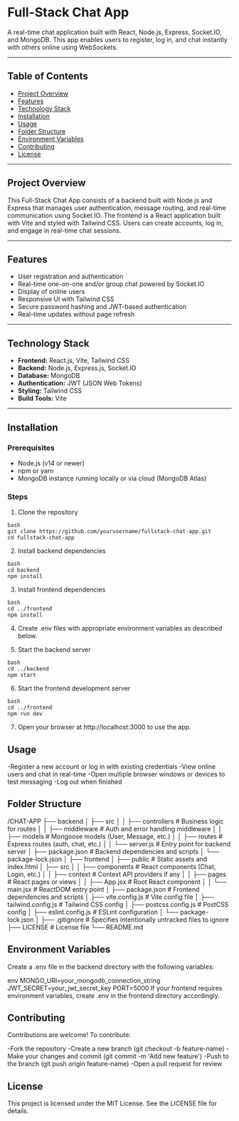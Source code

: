 # Full-Stack Chat App

A real-time chat application built with React, Node.js, Express, Socket.IO, and MongoDB. This app enables users to register, log in, and chat instantly with others online using WebSockets.

---

## Table of Contents

- [Project Overview](#project-overview)  
- [Features](#features)  
- [Technology Stack](#technology-stack)  
- [Installation](#installation)  
- [Usage](#usage)  
- [Folder Structure](#folder-structure)  
- [Environment Variables](#environment-variables)  
- [Contributing](#contributing)  
- [License](#license)  

---

## Project Overview

This Full-Stack Chat App consists of a backend built with Node.js and Express that manages user authentication, message routing, and real-time communication using Socket.IO. The frontend is a React application built with Vite and styled with Tailwind CSS. Users can create accounts, log in, and engage in real-time chat sessions.

---

## Features

- User registration and authentication  
- Real-time one-on-one and/or group chat powered by Socket.IO  
- Display of online users  
- Responsive UI with Tailwind CSS  
- Secure password hashing and JWT-based authentication  
- Real-time updates without page refresh  

---

## Technology Stack

- **Frontend:** React.js, Vite, Tailwind CSS  
- **Backend:** Node.js, Express.js, Socket.IO  
- **Database:** MongoDB  
- **Authentication:** JWT (JSON Web Tokens)  
- **Styling:** Tailwind CSS  
- **Build Tools:** Vite  

---

## Installation

### Prerequisites

- Node.js (v14 or newer)  
- npm or yarn  
- MongoDB instance running locally or via cloud (MongoDB Atlas)  

### Steps

1. Clone the repository  
```
bash
git clone https://github.com/yourusername/fullstack-chat-app.git
cd fullstack-chat-app
```

2. Install backend dependencies
```
bash
cd backend
npm install
```

3. Install frontend dependencies
```
bash
cd ../frontend
npm install
```
4. Create .env files with appropriate environment variables as described below.

5. Start the backend server
```
bash
cd ../backend
npm start
```
6. Start the frontend development server
```
bash
cd ../frontend
npm run dev
```
7. Open your browser at http://localhost:3000 to use the app.

## Usage
-Register a new account or log in with existing credentials
-View online users and chat in real-time
-Open multiple browser windows or devices to test messaging
-Log out when finished

## Folder Structure

/CHAT-APP
├── backend
│ ├── src
│ │ ├── controllers # Business logic for routes
│ │ ├── middleware # Auth and error handling middleware
│ │ ├── models # Mongoose models (User, Message, etc.)
│ │ ├── routes # Express routes (auth, chat, etc.)
│ │ └── server.js # Entry point for backend server
│ ├── package.json # Backend dependencies and scripts
│ └── package-lock.json
│
├── frontend
│ ├── public # Static assets and index.html
│ ├── src
│ │ ├── components # React components (Chat, Login, etc.)
│ │ ├── context # Context API providers if any
│ │ ├── pages # React pages or views
│ │ ├── App.jsx # Root React component
│ │ └── main.jsx # ReactDOM entry point
│ ├── package.json # Frontend dependencies and scripts
│ ├── vite.config.js # Vite config file
│ ├── tailwind.config.js # Tailwind CSS config
│ ├── postcss.config.js # PostCSS config
│ ├── eslint.config.js # ESLint configuration
│ └── package-lock.json
│
├── .gitignore # Specifies intentionally untracked files to ignore
├── LICENSE # License file 
└── README.md 

## Environment Variables
Create a .env file in the backend directory with the following variables:

env
MONGO_URI=your_mongodb_connection_string
JWT_SECRET=your_jwt_secret_key
PORT=5000
If your frontend requires environment variables, create .env in the frontend directory accordingly.

## Contributing
Contributions are welcome! To contribute:

-Fork the repository
-Create a new branch (git checkout -b feature-name)
-Make your changes and commit (git commit -m 'Add new feature')
-Push to the branch (git push origin feature-name)
-Open a pull request for review

## License
This project is licensed under the MIT License. See the LICENSE file for details.
